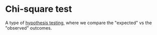 # Chi-square test

A type of [hypothesis testing](202210150928.md), where we compare the "expected" vs
the "observed" outcomes.
